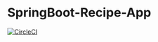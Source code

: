 # SpringBoot-Recipe-App

[![CircleCI](https://circleci.com/gh/terryliu1995/SpringBoot-Recipe-App/tree/master.svg?style=svg)](https://circleci.com/gh/terryliu1995/SpringBoot-Recipe-App/tree/master)

